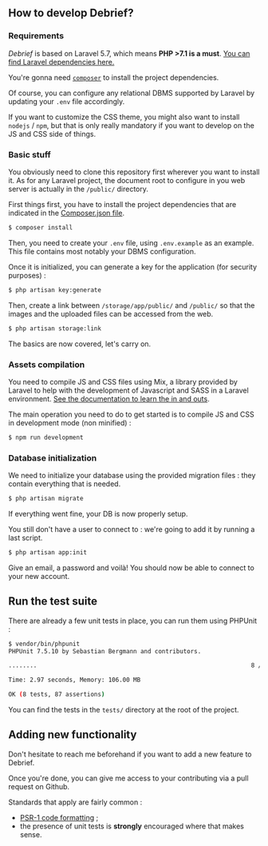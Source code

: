 ## How to develop Debrief?

### Requirements

*Debrief* is based on Laravel 5.7, which means **PHP >7.1 is a must**. [You can find Laravel dependencies here.](https://laravel.com/docs/5.7/installation#server-requirements)

You're gonna need [`composer`](https://getcomposer.org/download/) to install the project dependencies.

Of course, you can configure any relational DBMS supported by Laravel by updating your `.env` file accordingly.

If you want to customize the CSS theme, you might also want to install `nodejs` / `npm`, but that is only really mandatory if you want to develop on the JS and CSS side of things.

### Basic stuff

You obviously need to clone this repository first wherever you want to install it. As for any Laravel project, the document root to configure in you web server is actually in the `/public/` directory.

First things first, you have to install the project dependencies that are indicated in the [Composer.json file](composer.json).

```bash
$ composer install
```

Then, you need to create your `.env` file, using `.env.example` as an example. This file contains most notably your DBMS configuration.

Once it is initialized, you can generate a key for the application (for security purposes) : 

```bash
$ php artisan key:generate
```

Then, create a link between `/storage/app/public/` and `/public/` so that the images and the uploaded files can be accessed from the web.

```bash
$ php artisan storage:link
```

The basics are now covered, let's carry on.

### Assets compilation

You need to compile JS and CSS files using Mix, a library provided by Laravel to help with the development of Javascript and SASS in a Laravel environment. [See the documentation to learn the in and outs](https://laravel.com/docs/5.7/mix).

The main operation you need to do to get started is to compile JS and CSS in development mode (non minified) :

```bash
$ npm run development
```

### Database initialization

We need to initialize your database using the provided migration files : they contain everything that is needed.

```bash
$ php artisan migrate
```

If everything went fine, your DB is now properly setup.

You still don't have a user to connect to : we're going to add it by running a last script.

```bash
$ php artisan app:init
```

Give an email, a password and voilà! You should now be able to connect to your new account.

## Run the test suite

There are already a few unit tests in place, you can run them using PHPUnit : 

```bash
$ vendor/bin/phpunit 
PHPUnit 7.5.10 by Sebastian Bergmann and contributors.

........                                                            8 / 8 (100%)

Time: 2.97 seconds, Memory: 106.00 MB

OK (8 tests, 87 assertions)
```

You can find the tests in the `tests/` directory at the root of the project.

## Adding new functionality

Don't hesitate to reach me beforehand if you want to add a new feature to Debrief.

Once you're done, you can give me access to your contributing via a pull request on Github. 

Standards that apply are fairly common : 

- [PSR-1 code formatting](https://www.php-fig.org/psr/psr-1/) ;
- the presence of unit tests is **strongly** encouraged where that makes sense.